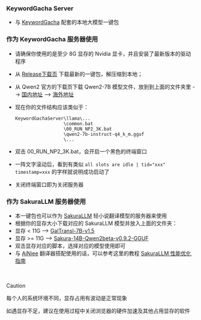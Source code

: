 ### KeywordGacha Server
- 与 [KeywordGacha](https://github.com/neavo/KeywordGacha) 配套的本地大模型一键包

### 作为 KeywordGacha 服务器使用
- 请确保你使用的是至少 8G 显存的 Nvidia 显卡，并且安装了最新版本的驱动程序
- 从 [Release下载页](https://github.com/neavo/KeywordGachaServer/releases) 下载最新的一键包，解压缩到本地；
- 从 Qwen2 官方的下载页下载 Qwen2-7B 模型文件，放到到上面的文件夹里 --> [国内地址](https://modelscope.cn/models/qwen/Qwen2-7B-Instruct-GGUF/file/view/master?fileName=qwen2-7b-instruct-q4_k_m.gguf&status=2)    --> [海外地址](https://huggingface.co/Qwen/Qwen2-7B-Instruct-GGUF/blob/main/qwen2-7b-instruct-q4_k_m.gguf)
- 现在你的文件结构应该类似于：
  
  ```
  KeywordGachaServer\llama\...
                    \common.bat
                    \00_RUN_NP2_3K.bat
                    \qwen2-7b-instruct-q4_k_m.gguf
                    \...
  ```

- 双击 00_RUN_NP2_3K.bat，会开启一个黑色的终端窗口
- 一阵文字滚动后，看到有类似 `all slots are idle | tid="xxx" timestamp=xxx` 的字样就说明成功启动了
- 关闭终端窗口即为关闭服务器

### 作为 SakuraLLM 服务器使用
- 本一键包也可以作为 [SakuraLLM](https://github.com/SakuraLLM/SakuraLLM) 轻小说翻译模型的服务器来使用
- 根据你的显存大小下载对应的 SakuraLLM 模型并放入上面的文件夹：
- 显存 < 11G --> [GalTransl-7B-v1.5](https://huggingface.co/SakuraLLM/GalTransl-7B-v1.5/blob/main/GalTransl-7B-v1.5-IQ4_XS.gguf)
- 显存 >= 11G --> [Sakura-14B-Qwen2beta-v0.9.2-GGUF](https://huggingface.co/SakuraLLM/Sakura-14B-Qwen2beta-v0.9.2-GGUF/blob/main/sakura-14b-qwen2beta-v0.9.2-iq4xs.gguf)
- 双击显存对应的脚本，选择对应的模型使用即可
- 与 [AiNiee](https://github.com/NEKOparapa/AiNiee) 翻译器搭配使用的话，可以参考这里的教程 [SakuraLLM 性能优化指南](https://github.com/NEKOparapa/AiNiee/blob/main/SakuraLLMScript/OptimizationGuide.md)

　　

> [!CAUTION]
> 
> 每个人的系统环境不同，显存占用有波动是正常现象
> 
> 如遇显存不足，建议在使用过程中关闭浏览器的硬件加速及其他占用显存的软件
